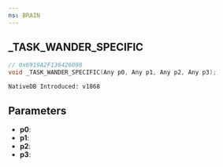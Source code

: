 ```yaml
---
ns: BRAIN
---
```

## _TASK_WANDER_SPECIFIC

```c
// 0x6919A2F136426098
void _TASK_WANDER_SPECIFIC(Any p0, Any p1, Any p2, Any p3);
```

```
NativeDB Introduced: v1868
```

## Parameters
* **p0**:
* **p1**:
* **p2**:
* **p3**:
